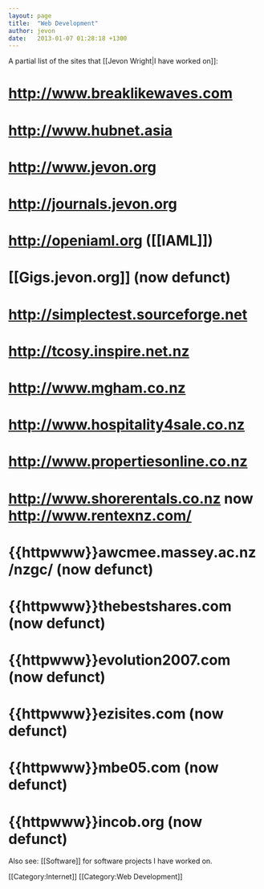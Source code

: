```yaml
---
layout: page
title:  "Web Development"
author: jevon
date:   2013-01-07 01:28:18 +1300
---
```


A partial list of the sites that [[Jevon Wright|I have worked on]]:

# http://www.breaklikewaves.com
# http://www.hubnet.asia
# http://www.jevon.org
# http://journals.jevon.org
# http://openiaml.org ([[IAML]])
# [[Gigs.jevon.org]] (now defunct)
# http://simplectest.sourceforge.net
# http://tcosy.inspire.net.nz
# http://www.mgham.co.nz
# http://www.hospitality4sale.co.nz
# http://www.propertiesonline.co.nz
# http://www.shorerentals.co.nz now http://www.rentexnz.com/
# {{httpwww}}awcmee.massey.ac.nz/nzgc/ (now defunct)
# {{httpwww}}thebestshares.com (now defunct)
# {{httpwww}}evolution2007.com (now defunct)
# {{httpwww}}ezisites.com (now defunct)
# {{httpwww}}mbe05.com (now defunct)
# {{httpwww}}incob.org (now defunct)

Also see: [[Software]] for software projects I have worked on.

[[Category:Internet]]
[[Category:Web Development]]